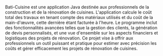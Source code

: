 Bati-Cuisine est une application Java destinée aux professionnels de la construction et de la
rénovation de cuisines. L'application calcule le coût total des travaux en tenant compte des matériaux
utilisés et du coût de la main-d'œuvre, cette dernière étant facturée à l'heure.
Le programme inclut des fonctionnalités avancées telles que la gestion des clients, la génération de
devis personnalisés, et une vue d'ensemble sur les aspects financiers et logistiques des projets de
rénovation.
Ce projet vise à offrir aux professionnels un outil puissant et pratique pour estimer avec précision les
coûts et gérer efficacement les projets de rénovation de cuisines.
